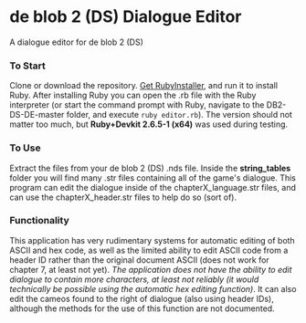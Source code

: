 # de blob 2 (DS) Dialogue Editor
A dialogue editor for de blob 2 (DS)

### To Start
Clone or download the repository. [Get RubyInstaller](https://rubyinstaller.org/downloads/), and run it to install Ruby. After installing Ruby you can open the .rb file with the Ruby interpreter (or start the command prompt with Ruby, navigate to the DB2-DS-DE-master folder, and execute `ruby editor.rb`).
The version should not matter too much, but **Ruby+Devkit 2.6.5-1 (x64)** was used during testing.

### To Use
Extract the files from your de blob 2 (DS) .nds file. Inside the **string_tables** folder you will find many .str files containing all of the game's dialogue. This program can edit the dialogue inside of the chapterX_language.str files, and can use the chapterX_header.str files to help do so (sort of).

### Functionality
This application has very rudimentary systems for automatic editing of both ASCII and hex code, as well as the limited ability to edit ASCII code from a header ID rather than the original document ASCII (does not work for chapter 7, at least not yet). *The application does not have the ability to edit dialogue to contain more characters, at least not reliably (it would technically be possible using the automatic hex editing function)*. It can also edit the cameos found to the right of dialogue (also using header IDs), although the methods for the use of this function are not documented.
